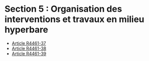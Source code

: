 # Section 5 : Organisation des interventions et travaux en milieu hyperbare &#13;
&#13;


* [Article R4461-37](./LEGIARTI000023414614.md)
* [Article R4461-38](./LEGIARTI000023414616.md)
* [Article R4461-39](./LEGIARTI000023414618.md)
